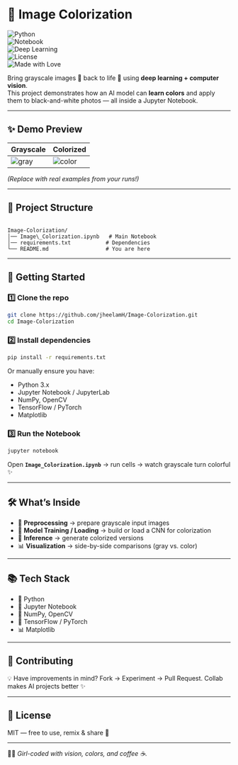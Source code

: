 
# 🎨 Image Colorization  

![Python](https://img.shields.io/badge/Python-3.x-blue.svg)  
![Notebook](https://img.shields.io/badge/Jupyter-Notebook-orange.svg)  
![Deep Learning](https://img.shields.io/badge/Deep%20Learning-TF/PyTorch-purple.svg)  
![License](https://img.shields.io/badge/License-MIT-pink.svg)  
![Made with Love](https://img.shields.io/badge/Made%20with-💖%20code%20&%20coffee-ff69b4)  

Bring grayscale images 🖤 back to life 🌈 using **deep learning + computer vision**.  
This project demonstrates how an AI model can **learn colors** and apply them to black-and-white photos — all inside a Jupyter Notebook.  

---

## ✨ Demo Preview  

| Grayscale | Colorized |
|-----------|-----------|
| ![gray](https://via.placeholder.com/200x200/000000/FFFFFF?text=Grayscale) | ![color](https://via.placeholder.com/200x200/ff69b4/000000?text=Colorized) |

*(Replace with real examples from your runs!)*  

---

## 📂 Project Structure  

```

Image-Colorization/
│── Image\_Colorization.ipynb   # Main Notebook
│── requirements.txt           # Dependencies
└── README.md                  # You are here

````

---

## 🚀 Getting Started  

### 1️⃣ Clone the repo  
```bash
git clone https://github.com/jheelamH/Image-Colorization.git
cd Image-Colorization
````

### 2️⃣ Install dependencies

```bash
pip install -r requirements.txt
```

Or manually ensure you have:

* Python 3.x
* Jupyter Notebook / JupyterLab
* NumPy, OpenCV
* TensorFlow / PyTorch
* Matplotlib

### 3️⃣ Run the Notebook

```bash
jupyter notebook
```

Open **`Image_Colorization.ipynb`** → run cells → watch grayscale turn colorful ✨

---

## 🛠️ What’s Inside

* 🖤 **Preprocessing** → prepare grayscale input images
* 🤖 **Model Training / Loading** → build or load a CNN for colorization
* 🎨 **Inference** → generate colorized versions
* 📊 **Visualization** → side-by-side comparisons (gray vs. color)

---

## 📚 Tech Stack

* 🐍 Python
* 📒 Jupyter Notebook
* 🔢 NumPy, OpenCV
* 🧠 TensorFlow / PyTorch
* 📊 Matplotlib

---

## 🤝 Contributing

💡 Have improvements in mind?
Fork → Experiment → Pull Request.
Collab makes AI projects better ✨

---

## 📜 License

MIT — free to use, remix & share 🌸

---

👩‍💻 *Girl-coded with vision, colors, and coffee ☕.*



